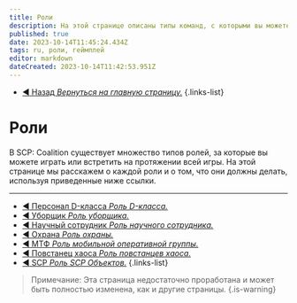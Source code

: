 ```yaml
---
title: Роли
description: На этой странице описаны типы команд, с которыми вы можете столкнуться на протяжении всей игры.
published: true
date: 2023-10-14T11:45:24.434Z
tags: ru, роли, геймплей
editor: markdown
dateCreated: 2023-10-14T11:42:53.951Z
---
```


- [:arrow_backward: Назад *Вернуться на главную страницу.*](/ru/home)
{.links-list}
# Роли
В SCP: Coalition существует множество типов ролей, за которые вы можете играть или встретить на протяжении всей игры. На этой странице мы расскажем о каждой роли и о том, что они должны делать, используя приведенные ниже ссылки.

---

- [:arrow_backward: Персонал D-класса *Роль D-класса.*](/ru/game/jobs/dclass)
- [:arrow_backward: Уборщик *Роль уборщика.*](/ru/game/jobs/janitor)
- [:arrow_backward: Научный сотрудник *Роль научного сотрудника.*](/ru/game/jobs/scientists)
- [:arrow_backward: Охрана *Роль охраны.*](/ru/game/jobs/guard)
- [:arrow_backward: МТФ *Роль мобильной оперативной группы.*](/ru/game/jobs/mtf)
- [:arrow_backward: Повстанец хаоса *Роль повстанцев хаоса.*](/ru/game/jobs/chaos)
- [:arrow_backward: SCP *Роль SCP Объектов.*](/ru/game/jobs/scps)
{.links-list}

> Примечание: Эта страница недостаточно проработана и может быть полностью изменена, как и другие страницы.
{.is-warning}
